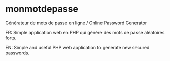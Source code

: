 monmotdepasse
=============

Générateur de mots de passe en ligne  / Online Password Generator

FR:
Simple application web en PHP qui génère des mots de passe aléatoires forts.

EN:
Simple and useful PHP web application to generate new secured passwords.
